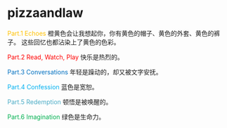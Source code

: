 # pizzaandlaw


<font color="#ffc000">Part.1 Echoes</font>
橙黄色会让我想起你，你有黄色的帽子、黄色的外套、黄色的裤子。
这些回忆也都沾染上了黄色的色彩。

<font color="#ff0000">Part.2 Read, Watch, Play</font>
快乐是热烈的。

<font color="#0070c0">Part.3 Conversations</font>
年轻是躁动的，却又被文字安抚。

<font color="#00b0f0">Part.4 Confession</font>
蓝色是宽恕。

<font color="#4bacc6">Part.5 Redemption</font>
顿悟是被唤醒的。

<font color="#00b050">Part.6 Imagination</font>
绿色是生命力。
